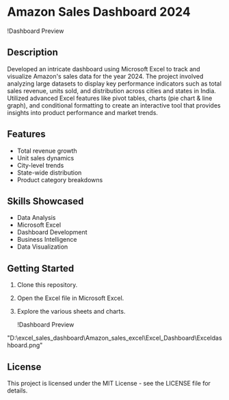 # Amazon Sales Dashboard 2024

!Dashboard Preview

## Description
Developed an intricate dashboard using Microsoft Excel to track and visualize Amazon's sales data for the year 2024. The project involved analyzing large datasets to display key performance indicators such as total sales revenue, units sold, and distribution across cities and states in India. Utilized advanced Excel features like pivot tables, charts (pie chart & line graph), and conditional formatting to create an interactive tool that provides insights into product performance and market trends.

## Features
- Total revenue growth
- Unit sales dynamics
- City-level trends
- State-wide distribution
- Product category breakdowns

## Skills Showcased
- Data Analysis
- Microsoft Excel
- Dashboard Development
- Business Intelligence
- Data Visualization

## Getting Started
1. Clone this repository.
2. Open the Excel file in Microsoft Excel.
3. Explore the various sheets and charts.

   !Dashboard Preview

"D:\excel_sales_dashboard\Amazon_sales_excel\Excel_Dashboard\Exceldashboard.png"


## License
This project is licensed under the MIT License - see the LICENSE file for details.
